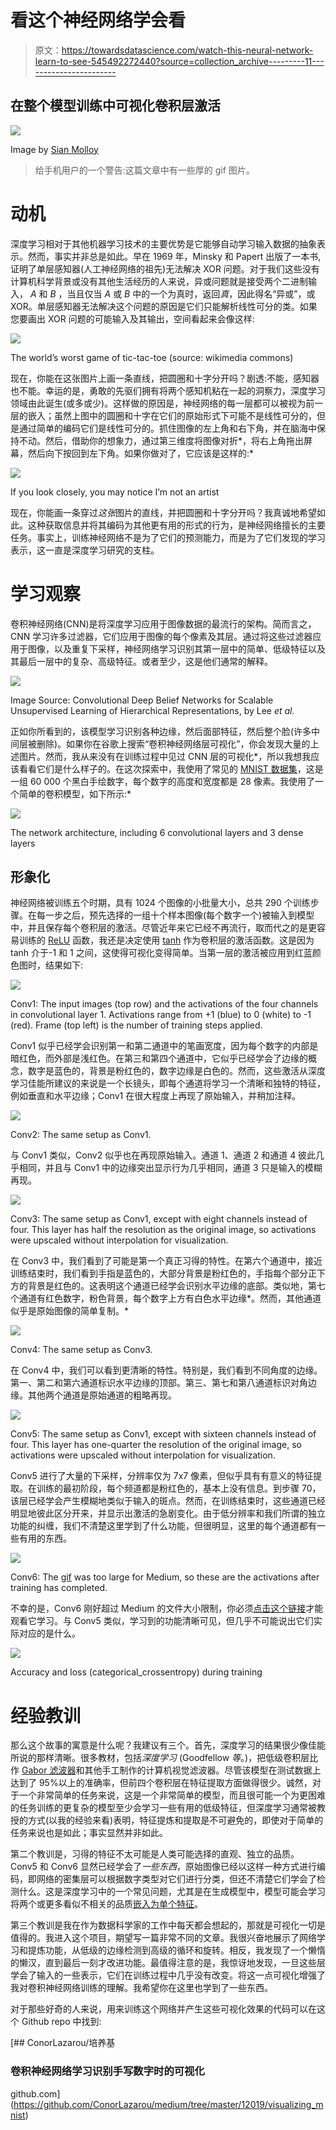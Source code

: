 # 看这个神经网络学会看

> 原文：<https://towardsdatascience.com/watch-this-neural-network-learn-to-see-545492272440?source=collection_archive---------11----------------------->

## 在整个模型训练中可视化卷积层激活

![](img/e4b660e92b4211200ffa5e34b72a98b7.png)

Image by [Sian Molloy](http://sianmolloy.com/)

> 给手机用户的一个警告:这篇文章中有一些厚的 gif 图片。

# 动机

深度学习相对于其他机器学习技术的主要优势是它能够自动学习输入数据的抽象表示。然而，事实并非总是如此。早在 1969 年，Minsky 和 Papert 出版了一本书,证明了单层感知器(人工神经网络的祖先)无法解决 XOR 问题。对于我们这些没有计算机科学背景或没有其他生活经历的人来说，异或问题就是接受两个二进制输入， *A* 和 *B* ，当且仅当 *A* 或 *B* 中的一个为真时，返回*真*，因此得名“异或”，或 XOR。单层感知器无法解决这个问题的原因是它们只能解析线性可分的类。如果您要画出 XOR 问题的可能输入及其输出，空间看起来会像这样:

![](img/215d5d236a23e94d29681f842f56d40e.png)

The world’s worst game of tic-tac-toe (source: wikimedia commons)

现在，你能在这张图片上画一条直线，把圆圈和十字分开吗？剧透:不能，感知器也不能。幸运的是，勇敢的先驱们拥有将两个感知机粘在一起的洞察力，深度学习领域由此诞生(或多或少)。这样做的原因是，神经网络的每一层都可以被视为前一层的嵌入；虽然上图中的圆圈和十字在它们的原始形式下可能不是线性可分的，但是通过简单的编码它们是线性可分的。抓住图像的左上角和右下角，并在脑海中保持不动。然后，借助你的想象力，通过第三维度将图像对折*，将右上角拖出屏幕，然后向下按回到左下角。如果你做对了，它应该是这样的:*

![](img/bd9d4fb8bc766f613f47b9b0ae3fe293.png)

If you look closely, you may notice I’m not an artist

现在，你能画一条穿过*这张*图片的直线，并把圆圈和十字分开吗？我真诚地希望如此。这种获取信息并将其编码为其他更有用的形式的行为，是神经网络擅长的主要任务。事实上，训练神经网络不是为了它们的预测能力，而是为了它们发现的学习表示，这一直是深度学习研究的支柱。

# 学习观察

卷积神经网络(CNN)是将深度学习应用于图像数据的最流行的架构。简而言之，CNN 学习许多过滤器，它们应用于图像的每个像素及其层。通过将这些过滤器应用于图像，以及重复下采样，神经网络学习识别其第一层中的简单、低级特征以及其最后一层中的复杂、高级特征。或者至少，这是他们通常的解释。

![](img/3fe60d4ee841edcf5bdf8f9145f6ebfa.png)

Image Source: Convolutional Deep Belief Networks for Scalable Unsupervised Learning of Hierarchical Representations, by Lee *et al.*

正如你所看到的，该模型学习识别各种边缘，然后面部特征，然后整个脸(许多中间层被删除)。如果你在谷歌上搜索“卷积神经网络层可视化”，你会发现大量的上述图片。然而，我从来没有在训练过程中见过 CNN 层的可视化*，所以我想我应该看看它们是什么样子的。在这次探索中，我使用了常见的 [MNIST 数据集](https://en.wikipedia.org/wiki/MNIST_database)，这是一组 60 000 个黑白手绘数字，每个数字的高度和宽度都是 28 像素。我使用了一个简单的卷积模型，如下所示:*

![](img/0df44dd04486e188f03d44f78847baf3.png)

The network architecture, including 6 convolutional layers and 3 dense layers

## 形象化

神经网络被训练五个时期，具有 1024 个图像的小批量大小，总共 290 个训练步骤。在每一步之后，预先选择的一组十个样本图像(每个数字一个)被输入到模型中，并且保存每个卷积层的激活。尽管近年来它已经不再流行，取而代之的是更容易训练的 [ReLU](https://en.wikipedia.org/wiki/Rectifier_(neural_networks)) 函数，我还是决定使用 [tanh](https://en.wikipedia.org/wiki/Hyperbolic_function#Tanh) 作为卷积层的激活函数。这是因为 tanh 介于-1 和 1 之间，这使得可视化变得简单。当第一层的激活被应用到红蓝颜色图时，结果如下:

![](img/ae7f9ec830531fd1199f26c390bc7a54.png)

Conv1: The input images (top row) and the activations of the four channels in convolutional layer 1\. Activations range from +1 (blue) to 0 (white) to -1 (red). Frame (top left) is the number of training steps applied.

Conv1 似乎已经学会识别第一和第二通道中的笔画宽度，因为每个数字的内部是暗红色，而外部是浅红色。在第三和第四个通道中，它似乎已经学会了边缘的概念，数字是蓝色的，背景是粉红色的，数字边缘是白色的。然而，这些激活从深度学习佳能所建议的来说是一个长镜头，即每个通道将学习一个清晰和独特的特征，例如垂直和水平边缘；Conv1 在很大程度上再现了原始输入，并稍加注释。

![](img/48e86b3e49738293c87e657a55070e1e.png)

Conv2: The same setup as Conv1.

与 Conv1 类似，Conv2 似乎也在再现原始输入。通道 1、通道 2 和通道 4 彼此几乎相同，并且与 Conv1 中的边缘突出显示行为几乎相同，通道 3 只是输入的模糊再现。

![](img/aad2f703104ca3c23973bdc1be18e170.png)

Conv3: The same setup as Conv1, except with eight channels instead of four. This layer has half the resolution as the original image, so activations were upscaled without interpolation for visualization.

在 Conv3 中，我们看到了可能是第一个真正习得的特性。在第六个通道中，接近训练结束时，我们看到手指是蓝色的，大部分背景是粉红色的，手指每个部分正下方的背景是红色的。这表明这个通道已经学会识别水平边缘的底部。类似地，第七个通道有红色数字，粉色背景，每个数字上方有白色水平边缘*。然而，其他通道似乎是原始图像的简单复制。*

![](img/7f1da227cda24e920f1f83b12f3f2038.png)

Conv4: The same setup as Conv3.

在 Conv4 中，我们可以看到更清晰的特性。特别是，我们看到不同角度的边缘。第一、第二和第六通道标识水平边缘的顶部。第三、第七和第八通道标识对角边缘。其他两个通道是原始通道的粗略再现。

![](img/d2eedc035c5a6cbb087e18072c7a1b19.png)

Conv5: The same setup as Conv1, except with sixteen channels instead of four. This layer has one-quarter the resolution of the original image, so activations were upscaled without interpolation for visualization.

Conv5 进行了大量的下采样，分辨率仅为 7x7 像素，但似乎具有有意义的特征提取。在训练的最初阶段，每个频道都是粉红色的，基本上没有信息。到步骤 70，该层已经学会产生模糊地类似于输入的斑点。然而，在训练结束时，这些通道已经明显地彼此区分开来，并显示出激活的急剧变化。由于低分辨率和我们所谓的独立功能的纠缠，我们不清楚这里学到了什么功能，但很明显，这里的每个通道都有一些有用的东西。

![](img/792637a5859ed5b686046e295243d8be.png)

Conv6: The [gif](https://github.com/ConorLazarou/medium/blob/master/visualizing_mnist_12019_12/tanh/visualizations/conv6.gif) was too large for Medium, so these are the activations after training has completed.

不幸的是，Conv6 刚好超过 Medium 的文件大小限制，你必须[点击这个链接](https://github.com/ConorLazarou/medium/blob/master/visualizing_mnist_12019_12/tanh/visualizations/conv6.gif)才能观看它学习。与 Conv5 类似，学习到的功能清晰可见，但几乎不可能说出它们实际对应的是什么。

![](img/b5f583ea94f0bb7b01913565824e5d25.png)

Accuracy and loss (categorical_crossentropy) during training

# 经验教训

那么这个故事的寓意是什么呢？我建议有三个。首先，深度学习的结果很少像佳能所说的那样清晰。很多教材，包括*深度学习* (Goodfellow *等*。)，把低级卷积层比作 [Gabor 滤波器](https://en.wikipedia.org/wiki/Gabor_filter#)和其他手工制作的计算机视觉滤波器。尽管该模型在测试数据上达到了 95%以上的准确率，但前四个卷积层在特征提取方面做得很少。诚然，对于一个非常简单的任务来说，这是一个非常简单的模型，而且很可能一个为更困难的任务训练的更复杂的模型至少会学习一些有用的低级特征，但深度学习通常被教授的方式(以我的经验来看)表明，特征提炼和提取是不可避免的，即使对于简单的任务来说也是如此；事实显然并非如此。

第二个教训是，习得的特征不太可能是人类可能选择的直观、独立的品质。Conv5 和 Conv6 显然已经学会了*一些东西*，原始图像已经以这样一种方式进行编码，即网络的密集层可以根据数字类型对它们进行分类，但还不清楚它们学会了检测什么。这是深度学习中的一个常见问题，尤其是在生成模型中，模型可能会学习将两个或更多看似不相关的品质[嵌入为单个特征](https://openreview.net/references/pdf?id=Sy2fzU9gl)。

第三个教训是我在作为数据科学家的工作中每天都会想起的，那就是可视化一切是值得的。我进入这个项目，期望写一篇非常不同的文章。我很兴奋地展示了网络学习和提炼功能，从低级的边缘检测到高级的循环和旋转。相反，我发现了一个懒惰的懒汉，直到最后一刻才改进功能。最值得注意的是，我惊讶地发现，一旦这些层学会了输入的一些表示，它们在训练过程中几乎没有改变。将这一点可视化增强了我对卷积神经网络训练的理解。我希望你在这里也学到了一些东西。

对于那些好奇的人来说，用来训练这个网络并产生这些可视化效果的代码可以在这个 Github repo 中找到:

[](https://github.com/ConorLazarou/medium/tree/master/12019/visualizing_mnist) [## ConorLazarou/培养基

### 卷积神经网络学习识别手写数字时的可视化

github.com](https://github.com/ConorLazarou/medium/tree/master/12019/visualizing_mnist)
